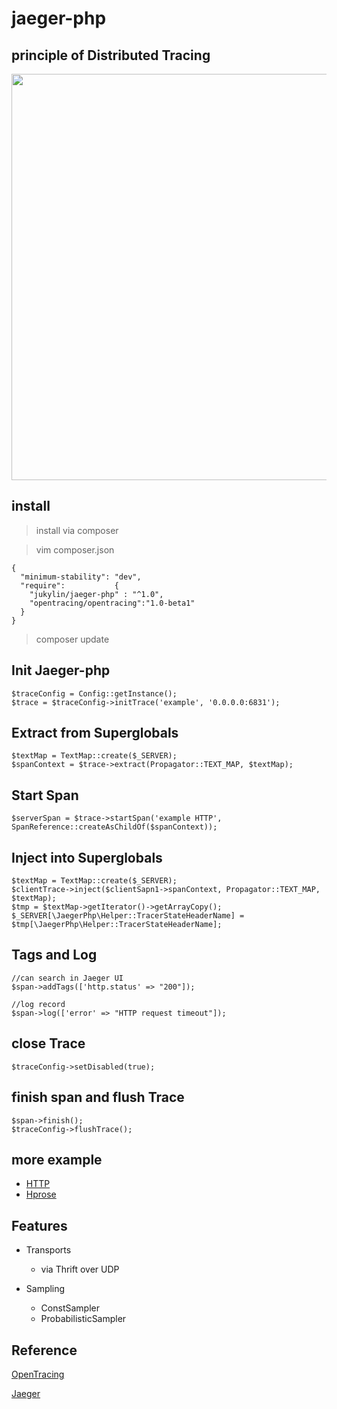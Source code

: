 # jaeger-php

## principle of Distributed Tracing

<img src="https://upload.cc/i/OhsjA0.jpg" width="700px" height="650px" />

## install
> install via composer

> vim composer.json 

```
{
  "minimum-stability": "dev",
  "require":           {
    "jukylin/jaeger-php" : "^1.0",
    "opentracing/opentracing":"1.0-beta1"
  }
}
```

> composer update


## Init Jaeger-php

```
$traceConfig = Config::getInstance();
$trace = $traceConfig->initTrace('example', '0.0.0.0:6831');
```

## Extract from Superglobals

```
$textMap = TextMap::create($_SERVER);
$spanContext = $trace->extract(Propagator::TEXT_MAP, $textMap);
```

## Start Span

```
$serverSpan = $trace->startSpan('example HTTP', SpanReference::createAsChildOf($spanContext));

```

## Inject into Superglobals

```
$textMap = TextMap::create($_SERVER);
$clientTrace->inject($clientSapn1->spanContext, Propagator::TEXT_MAP, $textMap);
$tmp = $textMap->getIterator()->getArrayCopy();
$_SERVER[\JaegerPhp\Helper::TracerStateHeaderName] = $tmp[\JaegerPhp\Helper::TracerStateHeaderName];

```


## Tags and Log

```
//can search in Jaeger UI
$span->addTags(['http.status' => "200"]);

//log record
$span->log(['error' => "HTTP request timeout"]);

```

## close Trace

```
$traceConfig->setDisabled(true);
```

## finish span and flush Trace 

```
$span->finish();
$traceConfig->flushTrace();
```

##  more example

- [HTTP](https://github.com/jukylin/jaeger-php/blob/master/example/HTTP.php)
- [Hprose](https://github.com/jukylin/blog/blob/master/Uber%E5%88%86%E5%B8%83%E5%BC%8F%E8%BF%BD%E8%B8%AA%E7%B3%BB%E7%BB%9FJaeger%E4%BD%BF%E7%94%A8%E4%BB%8B%E7%BB%8D%E5%92%8C%E6%A1%88%E4%BE%8B%E3%80%90PHP%20%20%20Hprose%20%20%20Go%E3%80%91.md#跨语言调用案例)
## Features

- Transports
    - via Thrift over UDP
    
- Sampling
    - ConstSampler
    - ProbabilisticSampler



## Reference

[OpenTracing](http://opentracing.io/)

[Jaeger](https://uber.github.io/jaeger/)
